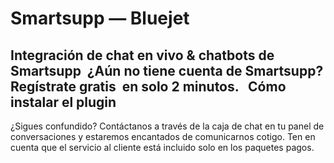 # Smartsupp — Bluejet
## Integración de chat en vivo & chatbots de Smartsupp  ¿Aún no tiene cuenta de Smartsupp? Regístrate gratis  en solo 2 minutos.   Cómo instalar el plugin
¿Sigues confundido? Contáctanos a través de la caja de chat en tu panel de conversaciones y estaremos encantados de comunicarnos cotigo. Ten en cuenta que el servicio al cliente está incluido solo en los paquetes pagos.

